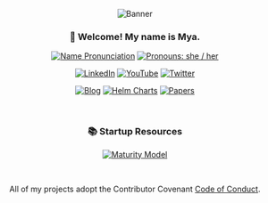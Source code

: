 <div align="center">

![Banner](https://mya.sh/img/banner.png)

### 👋 Welcome! My name is Mya.

[![Name Pronunciation][]](https://www.google.com/search?q=pronunciation+maya)
[![Pronouns: she / her][]](https://pronoun.is/she)

[![LinkedIn][]](https://linkedin.com/in/mjpitz)
[![YouTube][]](https://www.youtube.com/@Ms-Mya-Dev)
[![Twitter][]](https://x.com/MsMyaDev)

[![Blog][]](https://mya.sh/blog/)
[![Helm Charts][]](https://mya.sh/charts/)
[![Papers][]](https://mya.sh/papers/)

[Name Pronunciation]: https://img.shields.io/badge/Pronunciation%20%F0%9F%94%88-mai·uh-pink?style=for-the-badge&labelColor=silver
[Pronouns: she / her]: https://img.shields.io/badge/Pronouns-she%2Fher-pink?style=for-the-badge&labelColor=silver
[LinkedIn]: https://img.shields.io/badge/-Linked%20In-gray?style=for-the-badge&logo=linkedin
[YouTube]: https://img.shields.io/badge/-youtube-gray?style=for-the-badge&logo=youtube
[Twitter]: https://img.shields.io/badge/-Twitter-gray?style=for-the-badge&logo=x
[Blog]: https://img.shields.io/badge/-blog-silver?style=for-the-badge
[Helm Charts]: https://img.shields.io/badge/-helm_charts-silver?style=for-the-badge
[Papers]: https://img.shields.io/badge/-papers-silver?style=for-the-badge

<br/>

### 📚 Startup Resources

[![Maturity Model][]](https://docs.google.com/spreadsheets/d/1uggl4JpiBKqJ0tNpMBYaJ762HNQHmxyBB0QgI1UWCKU)

[Maturity Model]: https://img.shields.io/badge/-maturity_model-silver?style=for-the-badge

<br/>

All of my projects adopt the Contributor Covenant [Code of Conduct](https://github.com/mjpitz/mjpitz/blob/main/CODE_OF_CONDUCT.md).

<br/>

</div>
